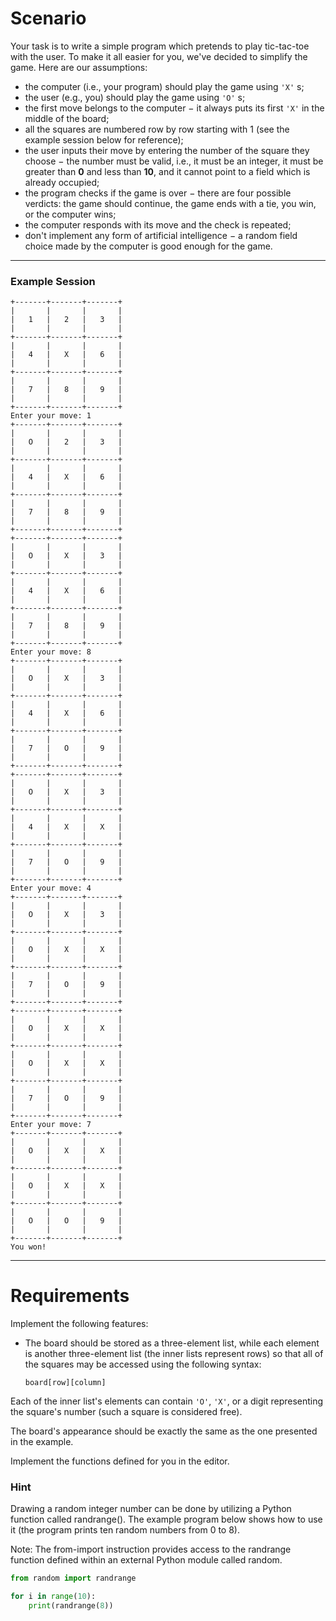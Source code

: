 # **Scenario**

Your task is to write a simple program which pretends to play tic-tac-toe with the user. To make it all easier for you, we've decided to simplify the game. Here are our assumptions:

- the computer (i.e., your program) should play the game using ```'X'``` s;  
- the user (e.g., you) should play the game using ```'O'``` s;  
- the first move belongs to the computer − it always puts its first ```'X'``` in the middle of the board;  
- all the squares are numbered row by row starting with 1 (see the example session below for reference);  
- the user inputs their move by entering the number of the square they choose − the number must be valid, i.e., it must be an integer, it must be greater than **0** and less than **10**, and it cannot point to a field which is already occupied;  
- the program checks if the game is over − there are four possible verdicts: the game should continue, the game ends with a tie, you win, or the computer wins;  
- the computer responds with its move and the check is repeated;  
- don't implement any form of artificial intelligence − a random field choice made by the computer is good enough for the game.  

---

### **Example Session**
```
+-------+-------+-------+
|       |       |       |
|   1   |   2   |   3   |
|       |       |       |
+-------+-------+-------+
|       |       |       |
|   4   |   X   |   6   |
|       |       |       |
+-------+-------+-------+
|       |       |       |
|   7   |   8   |   9   |
|       |       |       |
+-------+-------+-------+
Enter your move: 1
+-------+-------+-------+
|       |       |       |
|   O   |   2   |   3   |
|       |       |       |
+-------+-------+-------+
|       |       |       |
|   4   |   X   |   6   |
|       |       |       |
+-------+-------+-------+
|       |       |       |
|   7   |   8   |   9   |
|       |       |       |
+-------+-------+-------+
+-------+-------+-------+
|       |       |       |
|   O   |   X   |   3   |
|       |       |       |
+-------+-------+-------+
|       |       |       |
|   4   |   X   |   6   |
|       |       |       |
+-------+-------+-------+
|       |       |       |
|   7   |   8   |   9   |
|       |       |       |
+-------+-------+-------+
Enter your move: 8
+-------+-------+-------+
|       |       |       |
|   O   |   X   |   3   |
|       |       |       |
+-------+-------+-------+
|       |       |       |
|   4   |   X   |   6   |
|       |       |       |
+-------+-------+-------+
|       |       |       |
|   7   |   O   |   9   |
|       |       |       |
+-------+-------+-------+
+-------+-------+-------+
|       |       |       |
|   O   |   X   |   3   |
|       |       |       |
+-------+-------+-------+
|       |       |       |
|   4   |   X   |   X   |
|       |       |       |
+-------+-------+-------+
|       |       |       |
|   7   |   O   |   9   |
|       |       |       |
+-------+-------+-------+
Enter your move: 4
+-------+-------+-------+
|       |       |       |
|   O   |   X   |   3   |
|       |       |       |
+-------+-------+-------+
|       |       |       |
|   O   |   X   |   X   |
|       |       |       |
+-------+-------+-------+
|       |       |       |
|   7   |   O   |   9   |
|       |       |       |
+-------+-------+-------+
+-------+-------+-------+
|       |       |       |
|   O   |   X   |   X   |
|       |       |       |
+-------+-------+-------+
|       |       |       |
|   O   |   X   |   X   |
|       |       |       |
+-------+-------+-------+
|       |       |       |
|   7   |   O   |   9   |
|       |       |       |
+-------+-------+-------+
Enter your move: 7
+-------+-------+-------+
|       |       |       |
|   O   |   X   |   X   |
|       |       |       |
+-------+-------+-------+
|       |       |       |
|   O   |   X   |   X   |
|       |       |       |
+-------+-------+-------+
|       |       |       |
|   O   |   O   |   9   |
|       |       |       |
+-------+-------+-------+
You won!
```

---

# **Requirements**

Implement the following features:

- The board should be stored as a three-element list, while each element is another three-element list (the inner lists represent rows) so that all of the squares may be accessed using the following syntax:  

  ```
  board[row][column]
  ```
Each of the inner list's elements can contain ```'O'```, ```'X'```, or a digit representing the square's number (such a square is considered free).

The board's appearance should be exactly the same as the one presented in the example.

Implement the functions defined for you in the editor.

### **Hint**

Drawing a random integer number can be done by utilizing a Python function called randrange().
The example program below shows how to use it (the program prints ten random numbers from 0 to 8).

Note: The from-import instruction provides access to the randrange function defined within an external Python module called random.

  ```Python
  from random import randrange

  for i in range(10):
      print(randrange(8))
  ```
